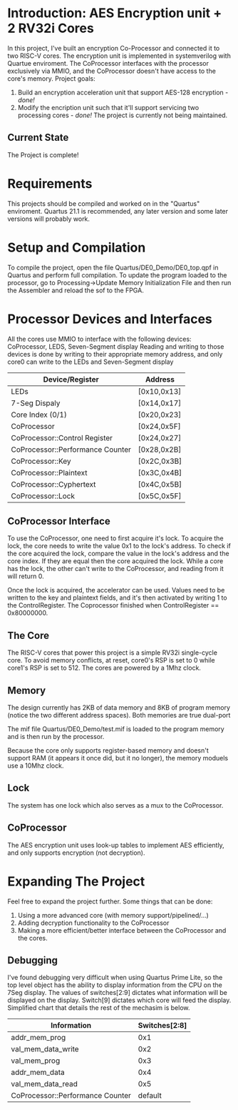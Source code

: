 # Introduction: AES Encryption unit + 2 RV32i Cores
  In this project, I've built an encryption Co-Processor and connected it to two RISC-V cores. The encryption unit is implemented in systemverilog with Quartue enviroment.
  The CoProcessor interfaces with the processor exclusively via MMIO, and the CoProcessor doesn't have access to the core's memory.
  Project goals:
  1. Build an encryption acceleration unit that support AES-128 encryption - _done!_
  2. Modify the encription unit such that it'll support servicing two processing cores - _done!_
  The project is currently not being maintained.

## Current State
  The Project is complete!

# Requirements
  This projects should be compiled and worked on in the "Quartus" enviroment.
  Quartus 21.1 is recommended, any later version and some later versions will probably work.

# Setup and Compilation
  To compile the project, open the file Quartus/DE0_Demo/DE0_top.qpf in Quartus and perform full compilation.
  To update the program loaded to the processor, go to Processing->Update Memory Initialization File and then run the Assembler and reload the sof to the FPGA.

# Processor Devices and Interfaces
  All the cores use MMIO to interface with the following devices: CoProcessor, LEDS, Seven-Segment display
  Reading and writing to those devices is done by writing to their appropriate memory address, and only core0 can write to the LEDs and Seven-Segment display

Device/Register | Address
--- | --- 
LEDs | [0x10,0x13]
7-Seg Dispaly | [0x14,0x17]
Core Index (0/1) | [0x20,0x23]
CoProcessor | [0x24,0x5F]
CoProcessor::Control Register | [0x24,0x27]
CoProcessor::Performance Counter | [0x28,0x2B]
CoProcessor::Key | [0x2C,0x3B]
CoProcessor::Plaintext | [0x3C,0x4B]
CoProcessor::Cyphertext | [0x4C,0x5B]
CoProcessor::Lock | [0x5C,0x5F]

## CoProcessor Interface
  To use the CoProcessor, one need to first acquire it's lock. To acquire the lock, the core needs to write the value 0x1 to the lock's address.
  To check if the core acquired the lock, compare the value in the lock's address and the core index. If they are equal then the core acquired the lock.
  While a core has the lock, the other can't write to the CoProcessor, and reading from it will return 0.

  Once the lock is acquired, the accelerator can be used.
  Values need to be written to the key and plaintext fields, and it's then activated by writing 1 to the ControlRegister.
  The Coprocessor finished when ControlRegister == 0x80000000.

## The Core
  The RISC-V cores that power this project is a simple RV32i single-cycle core.
  To avoid memory conflicts, at reset, core0's RSP is set to 0 while core1's RSP is set to 512.
  The cores are powered by a 1Mhz clock.


## Memory
  The design currently has 2KB of data memory and 8KB of program memory (notice the two different address spaces). Both memories are true dual-port

  The mif file Quartus/DE0_Demo/test.mif is loaded to the program memory and is then run by the processor.

  Because the core only supports register-based memory and doesn't support RAM (it appears it once did, but it no longer), the memory moduels use a 10Mhz clock. 

## Lock
  The system has one lock which also serves as a mux to the CoProcessor.

## CoProcessor
  The AES encryption unit uses look-up tables to implement AES efficiently, and only supports encryption (not decryption).


# Expanding The Project
  Feel free to expand the project further. Some things that can be done:
  1. Using a more advanced core (with memory support/pipelined/...)
  2. Adding decryption functionality to the CoProcessor
  3. Making a more efficient/better interface between the CoProcessor and the cores.

## Debugging
  I've found debugging very difficult when using Quartus Prime Lite, so the top level object has the ability to display information from the CPU on the 7Seg display.
  The values of switches[2:9] dictates what information will be displayed on the display. Switch[9] dictates which core will feed the display. Simplified chart that details the rest of the mechasim is below.
  

Information | Switches[2:8]
--- | --- 
addr_mem_prog | 0x1
val_mem_data_write | 0x2
val_mem_prog | 0x3
addr_mem_data | 0x4
val_mem_data_read | 0x5
CoProcessor::Performance Counter | default


<!--
# OLD README

 [![Build Status](https://travis-ci.com/4a1c0/RV32i-Verilog.svg?branch=master)](https://travis-ci.com/4a1c0/RV32i-Verilog)

The Repository is organized as follows:
  * [Documentation](Documentation) (Documentation About this project): this directory contains the [Bachelor's Thesis](Documentation/TFG_GEI_Informe.pdf) and [Poster](Documentation/Poster_RISCV.pdf).
  * [Quartus](Quartus) (FPGA Implementation with Quartus software): this directory contains the projects that implement the core in an FPGA.
  * [Data](data): this directory contains memory initializations for the simulations.
  * [Diagrams](diagrams): this directory contains several diagrams of the architecture.
  * [pulp](pulp) (PULPino RamMux): this directory contains the implemntation for the memory acces of the [PULPino platform](https://github.com/pulp-platform/pulpino).
  * [riscv-gnu-toolchain](riscv-gnu-toolchain): this directory contains the files necessary to complie C programs into RISC-V RV32I code.
  * [src](src): this directory contains the source code of the core in Verilog.
  * [tb](tb): this directory contains the Verilog Testbenchs.
  * [vcd](vcd): this directory contains Vcd dumps to analyze the core internal signals.
  
 En aquest directori trobem:
   * [.vscode](.vscode): configuracions del Visual Studio Code generats automàticament.
   * [.travis.yml](.travis.yml): especifica quin fluxe ha de segir el sistema d'integració contínua per a aixecar un entorn on poder passar els tests i indcar en el build stattus si s'han passat correctament els tests. 
   * [Dockerfile](Dockerfile): defineix una imatge que inclou el disseny del nucli i l'entorn amb icarus verilog per a poder executar els tests.
   * [compile_and_run.sh](compile_and_run.sh): script escrit en bash que permet passar els tests en local o en un entorn on icarus verilog estigui disponible. -->
